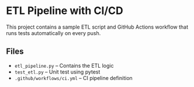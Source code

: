 # ETL Pipeline with CI/CD

This project contains a sample ETL script and GitHub Actions workflow that runs tests automatically on every push.

## Files

- `etl_pipeline.py` – Contains the ETL logic
- `test_etl.py` – Unit test using pytest
- `.github/workflows/ci.yml` – CI pipeline definition
